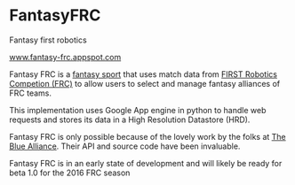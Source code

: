 FantasyFRC
==========
 
Fantasy first robotics

www.fantasy-frc.appspot.com 

Fantasy FRC is a <a href="http://en.wikipedia.org/wiki/Fantasy_sport" target="_blank">fantasy sport</a> that uses match data from <a href="http://www.usfirst.org" target="_blank">FIRST Robotics Competion (FRC)</a> to allow users to select and manage fantasy alliances of FRC teams.

This implementation uses Google App engine in python to handle web requests and stores its data in a High Resolution Datastore (HRD).

Fantasy FRC is only possible because of the lovely work by the folks at <a href="http://www.thebluealliance.com">The Blue Alliance</a>. Their API and source code have been invaluable.

Fantasy FRC is in an early state of development and will likely be ready for beta 1.0 for the 2016 FRC season
